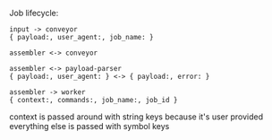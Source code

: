 Job lifecycle:

```
input -> conveyor
{ payload:, user_agent:, job_name: }

assembler <-> conveyor

assembler <-> payload-parser
{ payload:, user_agent: } <-> { payload:, error: }

assembler -> worker
{ context:, commands:, job_name:, job_id }
```

context is passed around with string keys because it's user provided
everything else is passed with symbol keys
